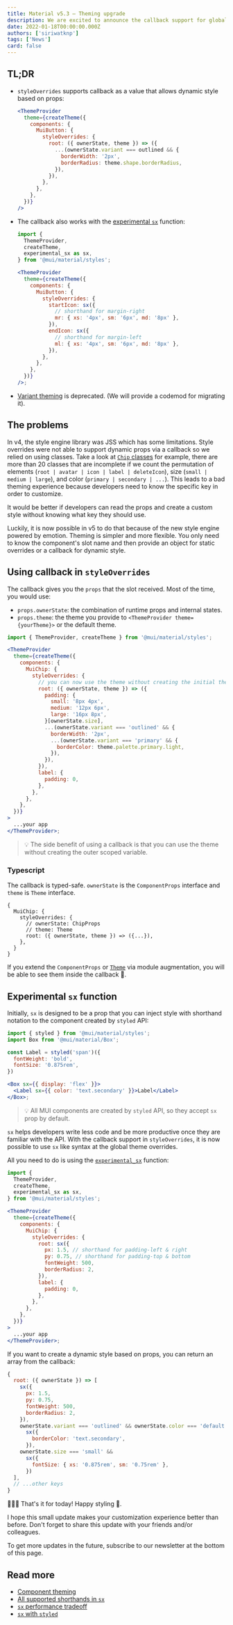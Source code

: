 ```yaml
---
title: Material v5.3 — Theming upgrade
description: We are excited to announce the callback support for global theme overrides!
date: 2022-01-18T00:00:00.000Z
authors: ['siriwatknp']
tags: ['News']
card: false
---
```


## TL;DR

- `styleOverrides` supports callback as a value that allows dynamic style based on props:

  ```jsx
  <ThemeProvider
    theme={createTheme({
      components: {
        MuiButton: {
          styleOverrides: {
            root: ({ ownerState, theme }) => ({
              ...(ownerState.variant === outlined && {
                borderWidth: '2px',
                borderRadius: theme.shape.borderRadius,
              }),
            }),
          },
        },
      },
    })}
  />
  ```

- The callback also works with the [experimental `sx`](/system/styled/#how-can-i-use-the-sx-syntax-with-the-styled-utility) function:

  ```jsx
  import {
    ThemeProvider,
    createTheme,
    experimental_sx as sx,
  } from '@mui/material/styles';

  <ThemeProvider
    theme={createTheme({
      components: {
        MuiButton: {
          styleOverrides: {
            startIcon: sx({
              // shorthand for margin-right
              mr: { xs: '4px', sm: '6px', md: '8px' },
            }),
            endIcon: sx({
              // shorthand for margin-left
              ml: { xs: '4px', sm: '6px', md: '8px' },
            }),
          },
        },
      },
    })}
  />;
  ```

- [Variant theming](/customization/theme-components/#adding-new-component-variants) is deprecated. (We will provide a codemod for migrating it).

## The problems

In v4, the style engine library was JSS which has some limitations. Style overrides were not able to support dynamic props via a callback so we relied on using classes. Take a look at [`Chip` classes](https://github.com/mui-org/material-ui/blob/master/packages/mui-material/src/Chip/chipClasses.ts) for example, there are more than 20 classes that are incomplete if we count the permutation of elements (`root | avatar | icon | label | deleteIcon`), size (`small | medium | large`), and color (`primary | secondary | ...`). This leads to a bad theming experience because developers need to know the specific key in order to customize.

It would be better if developers can read the props and create a custom style without knowing what key they should use.

Luckily, it is now possible in v5 to do that because of the new style engine powered by emotion. Theming is simpler and more flexible. You only need to know the component's slot name and then provide an object for static overrides or a callback for dynamic style.

## Using callback in `styleOverrides`

The callback gives you the `props` that the slot received. Most of the time, you would use:

- `props.ownerState`: the combination of runtime props and internal states.
- `props.theme`: the theme you provide to `<ThemeProvider theme={yourTheme}>` or the default theme.

```jsx
import { ThemeProvider, createTheme } from '@mui/material/styles';

<ThemeProvider
  theme={createTheme({
    components: {
      MuiChip: {
        styleOverrides: {
          // you can now use the theme without creating the initial theme!
          root: ({ ownerState, theme }) => ({
            padding: {
              small: '8px 4px',
              medium: '12px 6px',
              large: '16px 8px',
            }[ownerState.size],
            ...(ownerState.variant === 'outlined' && {
              borderWidth: '2px',
              ...(ownerState.variant === 'primary' && {
                borderColor: theme.palette.primary.light,
              }),
            }),
          }),
          label: {
            padding: 0,
          },
        },
      },
    },
  })}
>
  ...your app
</ThemeProvider>;
```

> 💡 The side benefit of using a callback is that you can use the theme without creating the outer scoped variable.

### Typescript

The callback is typed-safe. `ownerState` is the `ComponentProps` interface and `theme` is `Theme` interface.

```tsx
{
  MuiChip: {
    styleOverrides: {
      // ownerState: ChipProps
      // theme: Theme
      root: ({ ownerState, theme }) => ({...}),
    },
  }
}
```

If you extend the `ComponentProps` or [`Theme`](/customization/theming/#custom-variables) via module augmentation, you will be able to see them inside the callback 🎉.

## Experimental `sx` function

Initially, `sx` is designed to be a prop that you can inject style with shorthand notation to the component created by `styled` API:

```jsx
import { styled } from '@mui/material/styles';
import Box from '@mui/material/Box';

const Label = styled('span')({
  fontWeight: 'bold',
  fontSize: '0.875rem',
})

<Box sx={{ display: 'flex' }}>
  <Label sx={{ color: 'text.secondary' }}>Label</Label>
</Box>;
```

> 💡 All MUI components are created by `styled` API, so they accept `sx` prop by default.

`sx` helps developers write less code and be more productive once they are familiar with the API. With the callback support in `styleOverrides`, it is now possible to use `sx` like syntax at the global theme overrides.

All you need to do is using the [`experimental_sx`](/system/styled/#how-can-i-use-the-sx-syntax-with-the-styled-utility) function:

```jsx
import {
  ThemeProvider,
  createTheme,
  experimental_sx as sx,
} from '@mui/material/styles';

<ThemeProvider
  theme={createTheme({
    components: {
      MuiChip: {
        styleOverrides: {
          root: sx({
            px: 1.5, // shorthand for padding-left & right
            py: 0.75, // shorthand for padding-top & bottom
            fontWeight: 500,
            borderRadius: 2,
          }),
          label: {
            padding: 0,
          },
        },
      },
    },
  })}
>
  ...your app
</ThemeProvider>;
```

If you want to create a dynamic style based on props, you can return an array from the callback:

```js
{
  root: ({ ownerState }) => [
    sx({
      px: 1.5,
      py: 0.75,
      fontWeight: 500,
      borderRadius: 2,
    }),
    ownerState.variant === 'outlined' && ownerState.color === 'default' &&
      sx({
        borderColor: 'text.secondary',
      }),
    ownerState.size === 'small' &&
      sx({
        fontSize: { xs: '0.875rem', sm: '0.75rem' },
      })
  ],
  // ...other keys
}
```

🎉🎉🎉 That's it for today! Happy styling 💅.

I hope this small update makes your customization experience better than before. Don't forget to share this update with your friends and/or colleagues.

To get more updates in the future, subscribe to our newsletter at the bottom of this page.

## Read more

- [Component theming](/customization/theme-components/)
- [All supported shorthands in `sx`](/system/the-sx-prop/#theme-aware-properties)
- [`sx` performance tradeoff](/system/basics/#performance-tradeoff)
- [`sx` with `styled`](/system/styled/#difference-with-the-sx-prop)
